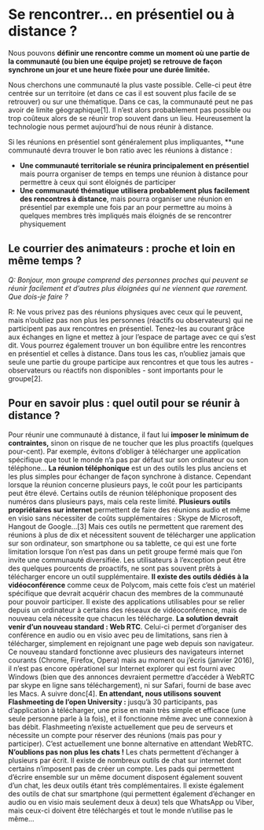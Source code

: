 # Se rencontrer... en présentiel ou à distance ?

Nous pouvons **définir une rencontre comme un moment où une partie de la communauté (ou bien une équipe projet) se retrouve de façon synchrone un jour et une heure fixée pour une durée limitée.**

Nous cherchons une communauté la plus vaste possible. Celle-ci peut être centrée sur un territoire (et dans ce cas il est souvent plus facile de se retrouver) ou sur une thématique. Dans ce cas, la communauté peut ne pas avoir de limite géographique[1]. Il n’est alors probablement pas possible ou trop coûteux alors de se réunir trop souvent dans un lieu. Heureusement la technologie nous permet aujourd’hui de nous réunir à distance.

Si les réunions en présentiel sont généralement plus impliquantes, **une communauté devra trouver le bon ratio avec les réunions à distance :
* **Une communauté territoriale se réunira principalement en présentiel** mais pourra organiser de temps en temps une réunion à distance pour permettre à ceux qui sont éloignés de participer
* **Une communauté thématique utilisera probablement plus facilement des rencontres à distance**, mais pourra organiser une réunion en présentiel par exemple une fois par an pour permettre au moins à quelques membres très impliqués mais éloignés de se rencontrer physiquement

## Le courrier des animateurs : proche et loin en même temps ?

*Q: Bonjour, mon groupe comprend des personnes proches qui peuvent se réunir facilement et d’autres plus éloignées qui ne viennent que rarement. Que dois-je faire ?*

R: Ne vous privez pas des réunions physiques avec ceux qui le peuvent, mais n’oubliez pas non plus les personnes (réactifs ou observateurs) qui ne participent pas aux rencontres en présentiel. Tenez-les au courant grâce aux échanges en ligne et mettez à jour l’espace de partage avec ce qui s’est dit. Vous pourrez également trouver un bon équilibre entre les rencontres en présentiel et celles à distance. Dans tous les cas, n’oubliez jamais que seule une partie du groupe participe aux rencontres et que tous les autres - observateurs ou réactifs non disponibles - sont importants pour le groupe[2].

## Pour en savoir plus : quel outil pour se réunir à distance ?

Pour réunir une communauté à distance, il faut lui **imposer le minimum de contraintes,** sinon on risque de ne toucher que les plus proactifs (quelques pour-cent). Par exemple, évitons d’obliger à télécharger une application spécifique que tout le monde n’a pas par défaut sur son ordinateur ou son téléphone…
**La réunion téléphonique** est un des outils les plus anciens et les plus simples pour échanger de façon synchrone à distance. Cependant lorsque la réunion concerne plusieurs pays, le coût pour les participants peut être élevé. Certains outils de réunion téléphonique proposent des numéros dans plusieurs pays, mais cela reste limité.
**Plusieurs outils propriétaires sur internet** permettent de faire des réunions audio et même en visio sans nécessiter de coûts supplémentaires : Skype de Microsoft, Hangout de Google...[3] Mais ces outils ne permettent que rarement des réunions à plus de dix et nécessitent souvent de télécharger une application sur son ordinateur, son smartphone ou sa tablette, ce qui est une forte limitation lorsque l’on n’est pas dans un petit groupe fermé mais que l’on invite une communauté diversifiée. Les utilisateurs à l’exception peut être des quelques pourcents de proactifs, ne sont pas souvent prêts à télécharger encore un outil supplémentaire.
**Il existe des outils dédiés à la vidéoconférence** comme ceux de Polycom, mais cette fois c’est un matériel spécifique que devrait acquérir chacun des membres de la communauté pour pouvoir participer. Il existe des applications utilisables pour se relier depuis un ordinateur à certains des réseaux de vidéoconférence, mais de nouveau cela nécessite que chacun les télécharge.
**La solution devrait venir d’un nouveau standard : Web RTC**. Celui-ci permet d’organiser des conférence en audio ou en visio avec peu de limitations, sans rien à télécharger, simplement en rejoignant une page web depuis son navigateur. Ce nouveau standard fonctionne avec plusieurs des navigateurs internet courants (Chrome, Firefox, Opera) mais au moment ou j’écris (janvier 2016), il n’est pas encore opérationel sur Internet explorer qui est fourni avec Windows (bien que des annonces devraient permettre d’accéder à WebRTC par skype en ligne sans téléchargement), ni sur Safari, fourni de base avec les Macs. A suivre donc[4].
**En attendant, nous utilisons souvent Flashmeeting de l’open University :** jusqu’à 30 participants, pas d’application à télécharger, une prise en main très simple et efficace (une seule personne parle à la fois), et il fonctionne même avec une connexion à bas débit. Flashmeeting n’existe actuellement que peu de serveurs et nécessite un compte pour réserver des réunions (mais pas pour y participer). C’est actuellement une bonne alternative en attendant WebRTC.
**N’oublions pas non plus les chats !** Les chats permettent d’échanger à plusieurs par écrit. Il existe de nombreux outils de chat sur internet dont certains n’imposent pas de créer un compte. Les pads qui permettent d’écrire ensemble sur un même document disposent également souvent d’un chat, les deux outils étant très complémentaires. Il existe également des outils de chat sur smartphone (qui permettent également d’échanger en audio ou en visio mais seulement deux à deux) tels que WhatsApp ou Viber, mais ceux-ci doivent être téléchargés et tout le monde n’utilise pas le même… 
